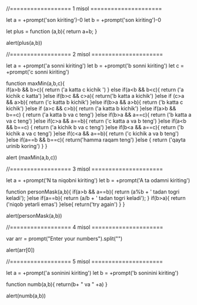 //================== 1 misol =====================


let a = +prompt('son kiriting')-0
let b = +prompt('son kiriting')-0

let plus = function (a,b){
   return a+b;
}

alert(plus(a,b))


//================== 2 misol =====================



let a = +prompt('a sonni kiriting')
let b = +prompt('b sonni kiriting')
let c = +prompt('c sonni kiriting')

function maxMin(a,b,c){  
      if(a>b && b>c){
         return ('a katta c kichik ')
      } else if(a<b && b<c){
         return ('a kichik c katta')
      }else if(b>c && c>a){
         return('b katta a kichik')
      }else if (c>a && a>b){
         return ('c katta b kichik')
      }else if(b>a && a>b){
         return ('b katta c kichik')
      }else if (a>c && c>b){
         return ('a katta b kichik')
      }else if(a>b && b==c) {
         return ('a katta b va c teng')
      }else if(b>a && a==c){
         return ('b katta a va c teng')
      }else if(c>a && a==b){
         return ('c katta a va b teng')
      }else if(a<b && b==c) {
         return ('a kichik b va c teng')
      }else if(b<a && a==c){
         return ('b kichik a va c teng')
      }else if(c<a && a==b){
         return ('c kichik a va b teng')
      }else if(a==b && b==c){
         return('hamma raqam teng')
      }else {
         return ('qayta urinib koring')
      }
}

alert (maxMin(a,b,c))


//================== 3 misol =====================

let a = +prompt('N ta niqobni kiriting')
let b = +prompt('A ta odamni kiriting')

function personMask(a,b){
   if(a>b && a==b){
      return (a%b + ' tadan togri keladi');
   }else if(a==b){
      return (a/b + ' tadan togri keladi');
   }
    if(b>a){
      return ('niqob yetarli emas')
   }else{
      return('try again')
   }
}

alert(personMask(a,b))

//================== 4 misol =====================

var arr = prompt("Enter your numbers").split("")

alert(arr[0])


//================== 5 misol =====================

let a = +prompt('a soninini kiriting')
let b = +prompt('b soninini kiriting')

function numb(a,b){
   return(b+ " va " +a)
}

alert(numb(a,b))